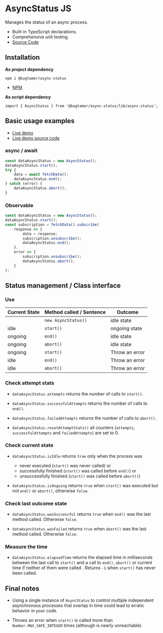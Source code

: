 # AsyncStatus JS

Manages the status of an async process.

- Built-in TypeScript declarations.
- Comprehensive unit testing.
- [Source Code](https://github.com/bugtamer/async-status-js)

## Installation

**As project dependency**

`npm i @bugtamer/async-status`

- [NPM](https://www.npmjs.com/package/@bugtamer/async-status)

**As script dependency**

`import { AsyncStatus } from '@bugtamer/async-status/lib/async-status';`

## Basic usage examples

- [Live demo](https://bugtamer.github.io/ng-async-status-example/)
- [Live demo source code](https://github.com/bugtamer/ng-async-status-example)

### async / await

```typescript
const dataAsyncStatus = new AsyncStatus();
dataAsyncStatus.start();
try {
    data = await fetchData();
    dataAsyncStatus.end();
} catch (error) {
    dataAsyncStatus.abort();
}
```

### Observable

```typescript
const dataAsyncStatus = new AsyncStatus();
dataAsyncStatus.start();
const subscription = fetchData().subscribe(
    response => {
        data = response;
        subscription.unsubscribe();
        dataAsyncStatus.end();
    },
    error => {
        subscription.unsubscribe();
        dataAsyncStatus.abort();
    }
);
```

## Status management / Class interface

### Use

| Current State | Method called / Sentence | Outcome        |
| ------------- | ------------------------ | -------------- |
|               | `new AsyncStatus()`      | idle state     |
| idle          | `start()`                | ongoing state  |
| ongoing       | `end()`                  | idle state     |
| ongoing       | `abort()`                | idle state     |
| ongoing       | `start()`                | Throw an error |
| idle          | `end()`                  | Throw an error |
| idle          | `abort()`                | Throw an error |

### Check attempt stats

- `dataAsyncStatus.attempts`
  returns the number of calls to `start()`.

- `dataAsyncStatus.successfulAttempts`
  returns the number of calls to `end()`.

- `dataAsyncStatus.failedAttempts`
  returns the number of calls to `abort()`.

- `dataAsyncStatus.resetAttemptStats()` all counters (`attempts`, `successfulAttempts` and `failedAttempts`) are set to 0.

### Check current state

- `dataAsyncStatus.isIdle`
  returns `true` only when the process was
    - never executed (`start()` was never called) or
    - successfully finished (`start()` was called before `end()`) or
    - unsuccessfully finished (`start()` was called before `abort()`)

- `dataAsyncStatus.isOngoing`
  returns `true` when `start()` was executed but not `end()` or `abort()`, otherwise `false`.

### Check last outcome state

- `dataAsyncStatus.wasSuccessful` returns `true` when `end()` was the last method called. Otherwise `false`.

- `dataAsyncStatus.wasFailed` returns `true` when `abort()` was the last method called. Otherwise `false`.

### Measure the time

- `dataAsyncStatus.elapsedTime` returns the elapsed time in milliseconds between the last call to `start()` and a call to `end()`, `abort()` or current time if neither of them were called . Returns `-1` when `start()` has never been called.

## Final notes
- Using a single instance of `AsyncStatus` to control multiple independent asynchronous processes that overlap in time could lead to erratic behavior in your code.

- Throws an error when `start()` is called more than `Number.MAX_SAFE_INTEGER` times (although is nearly unreachable).

